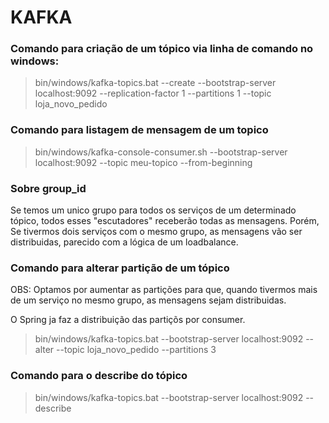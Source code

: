 # KAFKA

### Comando para criação de um tópico via linha de comando no windows:

> bin/windows/kafka-topics.bat --create --bootstrap-server localhost:9092 --replication-factor 1 --partitions 1 --topic loja_novo_pedido

### Comando para listagem de mensagem de um topico
> bin/windows/kafka-console-consumer.sh --bootstrap-server localhost:9092 --topic meu-topico --from-beginning

### Sobre group_id


Se temos um unico grupo para todos os serviços de um determinado tópico, todos esses "escutadores" receberão todas as mensagens. Porém, Se tivermos dois serviços com o mesmo grupo, as mensagens vão ser distribuidas, parecido com a lógica de um loadbalance.

### Comando para alterar partição de um tópico

OBS: Optamos por aumentar as partições para que, quando tivermos mais de um serviço no mesmo grupo, as mensagens sejam distribuidas.

O Spring ja faz a distribuição das partiçõs por consumer.

> bin/windows/kafka-topics.bat --bootstrap-server localhost:9092 --alter --topic loja_novo_pedido --partitions 3

### Comando para o describe do tópico

> bin/windows/kafka-topics.bat --bootstrap-server localhost:9092 --describe


